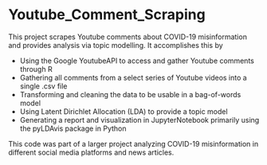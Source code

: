 # Youtube_Comment_Scraping

This project scrapes Youtube comments about COVID-19 misinformation and provides analysis via topic modelling. It accomplishes this by

* Using the Google YoutubeAPI to access and gather Youtube comments through R
* Gathering all comments from a select series of Youtube videos into a single .csv file
* Transforming and cleaning the data to be usable in a bag-of-words model
* Using Latent Dirichlet Allocation (LDA) to provide a topic model
* Generating a report and visualization in JupyterNotebook primarily using the pyLDAvis package in Python

This code was part of a larger project analyzing COVID-19 misinformation in different social media platforms and news articles. 
